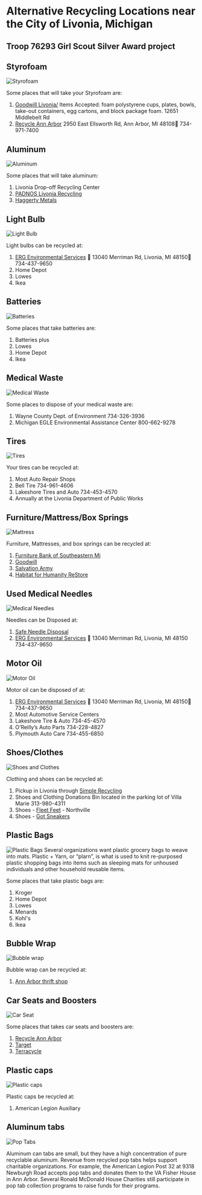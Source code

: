 # Alternative Recycling Locations near the City of Livonia, Michigan
## Troop 76293 Girl Scout Silver Award project


## Styrofoam 
<img class="right" src="./assets/images/th.jpg" alt="Styrofoam" />

Some places that will take your Styrofoam are:
1.    [Goodwill Livonia/](https://www.goodwilldetroit.org/stores/)   Items Accepted: foam polystyrene cups, plates, bowls, take-out containers, egg cartons, and block package foam.                                                                                                                                            12651 Middlebelt Rd                                                 
2. [Recycle Ann Arbor](https://www.recycleannarbor.org/divisions/drop-off-station)                                                                      	                                                                2950 East Ellsworth Rd, Ann Arbor, MI 48108 734-971-7400 

<span class="footer"></span>

## Aluminum
<img class="right" src="./assets/images/aluminum.jpg" alt="Aluminum" />

Some places that will take aluminum:
1. Livonia Drop-off Recycling Center 
2. [PADNOS Livonia Recycling](https://www.recycleannarbor.org/divisions/drop-off-station) 
3. [Haggerty Metals](https://www.haggertymetal.com/)

<span class="footer"></span>

## Light Bulb
<img class="right" src="./assets/images/light.jpg" alt="Light Bulb" />

 Light bulbs can be recycled at:
1. [ERG Environmental Services](https://ergenvironmental.com/environmental-services/household-hazardous-waste-drop-off/)  13040 Merriman Rd, Livonia, MI 48150 734-437-9650
2. Home Depot
3. Lowes
4. Ikea

## Batteries
<img class="right" src="./assets/images/battery.jpg" alt="Batteries" />

Some places that take batteries are:
1. Batteries plus
2. Lowes
3. Home Depot
4. Ikea

## Medical Waste
<img class="right" src="./assets/images/medical.jpg" alt="Medical Waste" />

Some places to dispose of your medical waste are:
1. Wayne County Dept. of Environment 734-326-3936
2. Michigan EGLE Environmental Assistance Center 800-662-9278

## Tires
<img class="right" src="./assets/images/tires.jpg" alt="Tires" />

Your tires can be recycled at:
1. Most Auto Repair Shops
2. Bell Tire 734-961-4606
3. Lakeshore Tires and Auto 734-453-4570
4. Annually at the Livonia Department of Public Works

## Furniture/Mattress/Box Springs
<img class="right" src="./assets/images/furniture.jpg" alt="Mattress" />

Furniture, Mattresses, and box springs can be recycled at:
1. [Furniture Bank of Southeastern Mi](https://www.furniture-bank.org/donate/#donate-furniture)
2. [Goodwill](https://www.goodwillsemi.org/donate/donate-your-goods/)
3. [Salvation Army](https://satruck.org/donate/choose)
4. [Habitat for Humanity ReStore](https://www.habitat.org/restores/donate-goods)

## Used Medical Needles
<img class="right" src="./assets/images/needles.jpg" alt="Medical Needles" />

Needles can be Disposed at:
1. [Safe Needle Disposal](https://safeneedledisposal.org/#google_vignette)
2. [ERG Environmental Services](https://ergenvironmental.com/environmental-services/household-hazardous-waste-drop-off/)  13040 Merriman Rd, Livonia, MI 48150 734-437-9650

## Motor Oil
<img class="right" src="./assets/images/oil.jpg" alt="Motor Oil" />

Motor oil can be disposed of at:
1. [ERG Environmental Services](https://ergenvironmental.com/environmental-services/household-hazardous-waste-drop-off/)  13040 Merriman Rd, Livonia, MI 48150 734-437-9650 
2. Most Automotive Service Centers
3. Lakeshore Tire & Auto 734-45-4570
4. O’Reilly’s Auto Parts 734-228-4827
5. Plymouth Auto Care 734-455-6850

## Shoes/Clothes
<img class="right" src="./assets/images/shoe.jpg" alt="Shoes and Clothes" />

Clothing and shoes can be recycled at:
1. Pickup in Livonia through [Simple Recycling](https://simplerecycling.com/)
2. Shoes and Clothing Donations Bin located in the parking lot of Villa Marie 313-980-4311
3. Shoes - [Fleet Feet](https://www.fleetfeet.com/s/semichigan/locations/northville?srsltid=AfmBOopWo4-EiYxkW45UmuPPtsyPVT-AeXYjTwxtDwhoy7YhAWjfyoEX) - Northville
4. Shoes - [Got Sneakers](http://www.gotsneakers.com)

## Plastic Bags
<img class="right" src="./assets/images/bag.jpg" alt="Plastic Bags" />
Several organizations want plastic grocery bags to weave into mats. Plastic + Yarn, or “plarn”, is what is used to knit re-purposed plastic shopping bags into items such as sleeping mats for unhoused individuals and other household reusable items.

Some places that take plastic bags are:
1. Kroger
2. Home Depot
3. Lowes
4. Menards 
5. Kohl's
6. Ikea

## Bubble Wrap

<img class="right" src="./assets/images/bubble.jpg" alt="Bubble wrap" />

Bubble wrap can be recycled at:
1. [Ann Arbor thrift shop](https://annarborthriftshop.org/)

## Car Seats and Boosters
<img class="right" src="./assets/images/seat.jpg" alt="Car Seat" />

Some places that takes car seats and boosters are:
1. [Recycle Ann Arbor](https://www.recycleannarbor.org/a-z-recycling-guide?page=1)
2. [Target](https://www.target.com/c/car-seat-trade-in-event-faq/-/N-ln7zc)
3. [Terracycle](https://shop.terracycle.com/en-US/products/baby-gear-zero-waste-pallet)

## Plastic caps 

<img class="right" src="./assets/images/caps.jpg" alt="Plastic caps" />

Plastic caps be recycled at:
1. American Legion Auxiliary

## Aluminum tabs

<img class="right" src="./assets/images/poptabs.jpg" alt="Pop Tabs" />

Aluminum can tabs are small, but they have a high concentration of pure recyclable aluminum.  Revenue from recycled pop tabs helps support charitable organizations.   For example, the American Legion Post 32 at 9318 Newburgh Road accepts pop tabs and donates them to the VA Fisher House in Ann Arbor.  Several Ronald McDonald House Charities still participate in pop tab collection programs to raise funds for their programs.